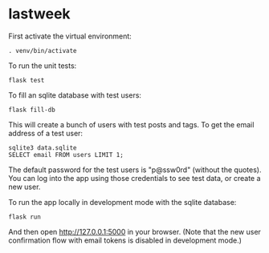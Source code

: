 # lastweek

First activate the virtual environment:

    . venv/bin/activate

To run the unit tests:

    flask test

To fill an sqlite database with test users:

    flask fill-db

This will create a bunch of users with test posts and tags. To get the
email address of a test user:

    sqlite3 data.sqlite
    SELECT email FROM users LIMIT 1;

The default password for the test users is "p@ssw0rd" (without the quotes).
You can log into the app using those credentials to see test data, or create
a new user.

To run the app locally in development mode with the sqlite database:

    flask run

And then open http://127.0.0.1:5000 in your browser. (Note that the new user
confirmation flow with email tokens is disabled in development mode.)
